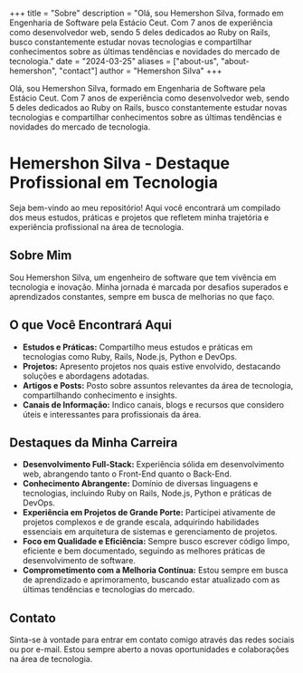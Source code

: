 +++
title = "Sobre"
description = "Olá, sou Hemershon Silva, formado em Engenharia de Software pela Estácio Ceut. Com 7 anos de experiência como desenvolvedor web, sendo 5 deles dedicados ao Ruby on Rails, busco constantemente estudar novas tecnologias e compartilhar conhecimentos sobre as últimas tendências e novidades do mercado de tecnologia."
date = "2024-03-25"
aliases = ["about-us", "about-hemershon", "contact"]
author = "Hemershon Silva"
+++


Olá, sou Hemershon Silva, formado em Engenharia de Software pela Estácio Ceut. Com 7 anos de experiência como desenvolvedor web, sendo 5 deles dedicados ao Ruby on Rails, busco constantemente estudar novas tecnologias e compartilhar conhecimentos sobre as últimas tendências e novidades do mercado de tecnologia.


# Hemershon Silva - Destaque Profissional em Tecnologia

Seja bem-vindo ao meu repositório! Aqui você encontrará um compilado dos meus estudos, práticas e projetos que refletem minha trajetória e experiência profissional na área de tecnologia.

## Sobre Mim

Sou Hemershon Silva, um engenheiro de software que tem vivência em tecnologia e inovação. Minha jornada é marcada por desafios superados e aprendizados constantes, sempre em busca de melhorias no que faço.

## O que Você Encontrará Aqui

- **Estudos e Práticas:** Compartilho meus estudos e práticas em tecnologias como Ruby, Rails, Node.js, Python e DevOps.
- **Projetos:** Apresento projetos nos quais estive envolvido, destacando soluções e abordagens adotadas.
- **Artigos e Posts:** Posto sobre assuntos relevantes da área de tecnologia, compartilhando conhecimento e insights.
- **Canais de Informação:** Indico canais, blogs e recursos que considero úteis e interessantes para profissionais da área.

## Destaques da Minha Carreira

- **Desenvolvimento Full-Stack:** Experiência sólida em desenvolvimento web, abrangendo tanto o Front-End quanto o Back-End.
- **Conhecimento Abrangente:** Domínio de diversas linguagens e tecnologias, incluindo Ruby on Rails, Node.js, Python e práticas de DevOps.
- **Experiência em Projetos de Grande Porte:** Participei ativamente de projetos complexos e de grande escala, adquirindo habilidades essenciais em arquitetura de sistemas e gerenciamento de projetos.
- **Foco em Qualidade e Eficiência:** Sempre busco escrever código limpo, eficiente e bem documentado, seguindo as melhores práticas de desenvolvimento de software.
- **Comprometimento com a Melhoria Contínua:** Estou sempre em busca de aprendizado e aprimoramento, buscando estar atualizado com as últimas tendências e tecnologias do mercado.

## Contato

Sinta-se à vontade para entrar em contato comigo através das redes sociais ou por e-mail. Estou sempre aberto a novas oportunidades e colaborações na área de tecnologia.
